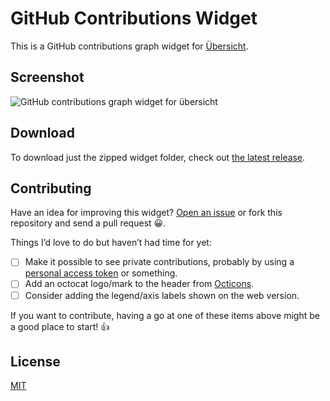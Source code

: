 # GitHub Contributions Widget

This is a GitHub contributions graph widget for [Übersicht](http://tracesof.net/uebersicht/).

## Screenshot

![GitHub contributions graph widget for übersicht](http://f.cl.ly/items/2Z3o1d2V2b0D2I1c0K1d/screenshot.png)

## Download

To download just the zipped widget folder, check out [the latest release](https://github.com/cobyism/ubersicht-github/releases/latest).

## Contributing

Have an idea for improving this widget? [Open an issue](https://github.com/cobyism/ubersicht-github/issues/new) or fork this repository and send a pull request :grinning:.

Things I’d love to do but haven’t had time for yet:

- [ ] Make it possible to see private contributions, probably by using a [personal access token](https://github.com/settings/applications) or something.
- [ ] Add an octocat logo/mark to the header from [Octicons](https://octicons.github.com).
- [ ] Consider adding the legend/axis labels shown on the web version.

If you want to contribute, having a go at one of these items above might be a good place to start! :+1:

## License

[MIT](./LICENSE)
